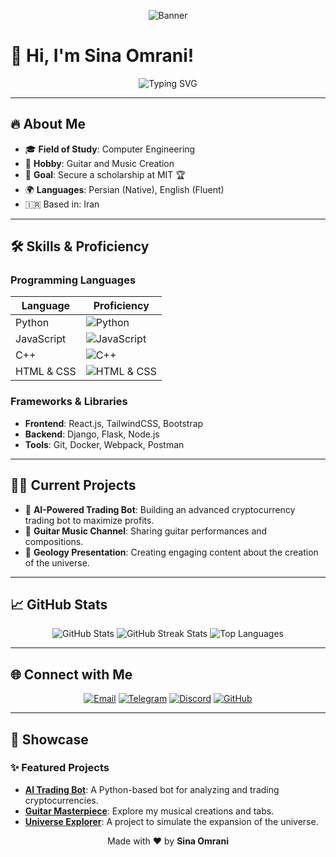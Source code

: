 <p align="center">
  <img src="assets/banner.gif" alt="Banner">
</p>

<h1 align="left">👋 Hi, I'm Sina Omrani!</h1>

<div align="center">
  <img src="https://readme-typing-svg.demolab.com?font=Fira+Code&weight=600&size=28&duration=4000&pause=1000&color=36B37E&center=true&vCenter=true&multiline=true&repeat=true&width=700&height=60&lines=Exploring+Endless+Possibilities+with+Code+%F0%9F%92%BB;Building+Tomorrow's+Technology+Today+%F0%9F%92%AA;Creating+Magic+with+Guitar+%F0%9F%8E%B8" alt="Typing SVG">
</div>

---

## 🔥 About Me

- 🎓 **Field of Study**: Computer Engineering 
- 🎸 **Hobby**: Guitar and Music Creation
- 🌟 **Goal**: Secure a scholarship at MIT 🏆
- 🌍 **Languages**: Persian (Native), English (Fluent)
- 🇮🇷 Based in: Iran

---

## 🛠️ Skills & Proficiency

### Programming Languages
| Language       | Proficiency         |
|----------------|---------------------|
| Python         | ![Python](https://progress-bar.dev/80/?title=Python&width=200&color=green) |
| JavaScript     | ![JavaScript](https://progress-bar.dev/65/?title=JavaScript&width=200&color=yellow) |
| C++            | ![C++](https://progress-bar.dev/70/?title=C++&width=200&color=blue) |
| HTML & CSS     | ![HTML & CSS](https://progress-bar.dev/90/?title=HTML%20%26%20CSS&width=200&color=orange) |

### Frameworks & Libraries
- **Frontend**: React.js, TailwindCSS, Bootstrap
- **Backend**: Django, Flask, Node.js
- **Tools**: Git, Docker, Webpack, Postman


---

## 🧑‍💻 Current Projects

- 🚀 **AI-Powered Trading Bot**: Building an advanced cryptocurrency trading bot to maximize profits.
- 🎸 **Guitar Music Channel**: Sharing guitar performances and compositions.
- 🌟 **Geology Presentation**: Creating engaging content about the creation of the universe.

---

## 📈 GitHub Stats
<div align="center">
  <img src="https://github-readme-stats.vercel.app/api?username=YourGitHubUsername&show_icons=true&theme=radical" alt="GitHub Stats" />
  <img src="https://github-readme-streak-stats.herokuapp.com/?user=YourGitHubUsername&theme=radical" alt="GitHub Streak Stats" />
  <img src="https://github-readme-stats.vercel.app/api/top-langs/?username=YourGitHubUsername&layout=compact&theme=radical" alt="Top Languages" />
</div>

---

## 🌐 Connect with Me

<p align="center">
  <a href="mailto:sinaomrani.dev@example.com"><img src="https://img.shields.io/badge/Email-D14836?style=for-the-badge&logo=gmail&logoColor=white" alt="Email"></a>
  <a href="https://t.me/YourTelegramHandle"><img src="https://img.shields.io/badge/Telegram-2CA5E0?style=for-the-badge&logo=telegram&logoColor=white" alt="Telegram"></a>
  <a href="https://discord.com/users/YourDiscordID"><img src="https://img.shields.io/badge/Discord-5865F2?style=for-the-badge&logo=discord&logoColor=white" alt="Discord"></a>
  <a href="https://github.com/YourGitHubUsername"><img src="https://img.shields.io/badge/GitHub-181717?style=for-the-badge&logo=github&logoColor=white" alt="GitHub"></a>
</p>

---

## 🎨 Showcase

### ✨ Featured Projects
- [**AI Trading Bot**](https://github.com/YourGitHubUsername/AI-Trading-Bot): A Python-based bot for analyzing and trading cryptocurrencies.
- [**Guitar Masterpiece**](https://github.com/YourGitHubUsername/Guitar-Masterpiece): Explore my musical creations and tabs.
- [**Universe Explorer**](https://github.com/YourGitHubUsername/Universe-Explorer): A project to simulate the expansion of the universe.

<p align="center">
  Made with ❤️ by <strong>Sina Omrani</strong>
</p>
